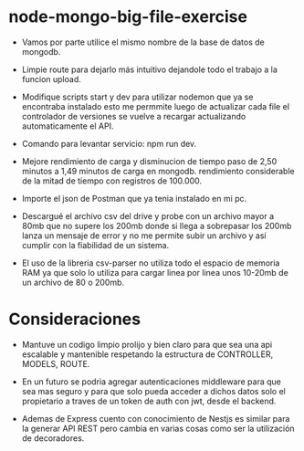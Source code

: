 # node-mongo-big-file-exercise

- Vamos por parte utilice el mismo nombre de la base de datos de mongodb.
  
- Limpie route para dejarlo más intuitivo dejandole todo el trabajo a la funcion upload.
  
- Modifique scripts start y dev para utilizar nodemon que ya se encontraba instalado esto me permmite luego de actualizar cada file el controlador de versiones
  se vuelve a recargar actualizando automaticamente el API.
  
- Comando para levantar servicio: npm run dev.
  
- Mejore rendimiento de carga y disminucion de tiempo paso de 2,50 minutos a 1,49 minutos de carga en mongodb.
  rendimiento considerable de la mitad de tiempo con registros de 100.000.
  
- Importe el json de Postman que ya tenia instalado en mi pc.
  
- Descargué el archivo csv del drive y probe con un archivo mayor a 80mb que no supere los 200mb donde si llega a sobrepasar los 200mb lanza un mensaje de error
  y no me permite subir un archivo y así cumplir con la fiabilidad de un sistema.

- El uso de la libreria csv-parser no utiliza todo el espacio de memoria RAM ya que solo lo utiliza para cargar linea por linea unos 10-20mb de un archivo de 80 o 200mb.


# Consideraciones

- Mantuve un codigo limpio prolijo y bien claro para que sea una api escalable y mantenible respetando la estructura de CONTROLLER, MODELS, ROUTE.

- En un futuro se podria agregar autenticaciones middleware para que sea mas seguro y para que solo pueda acceder a dichos datos solo el propietario
  a traves de un token de auth con jwt, desde el backend.

- Ademas de Express cuento con conocimiento de Nestjs es similar para la generar API REST pero cambia en varias cosas como ser la utilización de decoradores.
 
